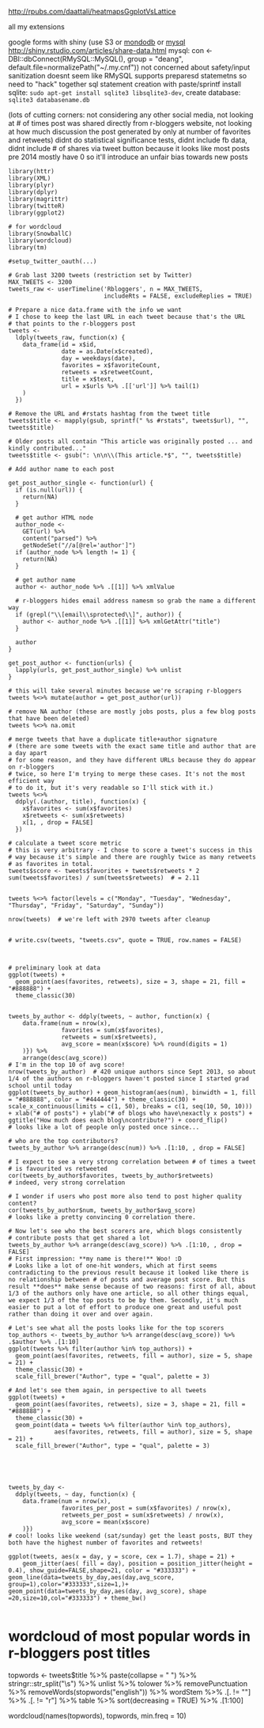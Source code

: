 http://rpubs.com/daattali/heatmapsGgplotVsLattice

all my extensions

google forms with shiny (use S3 or [mondodb](https://www.mongolab.com) or [mysql](http://www.freemysqlhosting.net/)  http://shiny.rstudio.com/articles/share-data.html 
mysql: con <- DBI::dbConnect(RMySQL::MySQL(), group = "deang", default.file=normalizePath("~/.my.cnf"))
not concerned about safety/input sanitization
doesnt seem like RMySQL supports preparesd statemetns so need to "hack" together sql statement creation with paste/sprintf
install sqlite: `sudo apt-get install sqlite3 libsqlite3-dev`, create database: `sqlite3 databasename.db`


(lots of cutting corners: not considering any other social media, not looking at # of times post was shared directly from r-bloggers website, not looking at how much discussion the post generated by only at number of favorites and retweets)
didnt do statistical significance tests, didnt include fb data, didnt include # of shares via tweet button because it looks like most posts pre 2014 mostly have 0 so it'll introduce an unfair bias towards new posts

```
library(httr)
library(XML)
library(plyr)
library(dplyr)
library(magrittr)
library(twitteR)
library(ggplot2)

# for wordcloud
library(SnowballC)
library(wordcloud)
library(tm)

#setup_twitter_oauth(...)

# Grab last 3200 tweets (restriction set by Twitter)
MAX_TWEETS <- 3200
tweets_raw <- userTimeline('Rbloggers', n = MAX_TWEETS,
                           includeRts = FALSE, excludeReplies = TRUE)

# Prepare a nice data.frame with the info we want
# I chose to keep the last URL in each tweet because that's the URL
# that points to the r-bloggers post
tweets <- 
  ldply(tweets_raw, function(x) {
    data_frame(id = x$id,
               date = as.Date(x$created),
               day = weekdays(date),
               favorites = x$favoriteCount,
               retweets = x$retweetCount,
               title = x$text,
               url = x$urls %>% .[['url']] %>% tail(1)
    )
  })
  
# Remove the URL and #rstats hashtag from the tweet title
tweets$title <- mapply(gsub, sprintf(" %s #rstats", tweets$url), "", tweets$title)

# Older posts all contain "This article was originally posted ... and kindly contributed..." 
tweets$title <- gsub(": \n\n\\(This article.*$", "", tweets$title)

# Add author name to each post

get_post_author_single <- function(url) {
  if (is.null(url)) {
    return(NA)
  }
  
  # get author HTML node
  author_node <- 
    GET(url) %>%
    content("parsed") %>%
    getNodeSet("//a[@rel='author']")
  if (author_node %>% length != 1) {
    return(NA)
  }

  # get author name
  author <- author_node %>% .[[1]] %>% xmlValue
  
  # r-bloggers hides email address namesm so grab the name a different way
  if (grepl("\\[email\\sprotected\\]", author)) {
    author <- author_node %>% .[[1]] %>% xmlGetAttr("title")
  }
  
  author  
}

get_post_author <- function(urls) {
  lapply(urls, get_post_author_single) %>% unlist
}

# this will take several minutes because we're scraping r-bloggers
tweets %<>% mutate(author = get_post_author(url))  

# remove NA author (these are mostly jobs posts, plus a few blog posts that have been deleted)
tweets %<>% na.omit

# merge tweets that have a duplicate title+author signature
# (there are some tweets with the exact same title and author that are a day apart
# for some reason, and they have different URLs because they do appear on r-bloggers
# twice, so here I'm trying to merge these cases. It's not the most efficient way
# to do it, but it's very readable so I'll stick with it.)
tweets %<>%
  ddply(.(author, title), function(x) {
    x$favorites <- sum(x$favorites)
    x$retweets <- sum(x$retweets)
    x[1, , drop = FALSE]
  })

# calculate a tweet score metric
# this is very arbitrary - I chose to score a tweet's success in this
# way because it's simple and there are roughly twice as many retweets
# as favorites in total.
tweets$score <- tweets$favorites + tweets$retweets * 2
sum(tweets$favorites) / sum(tweets$retweets)  # = 2.11


tweets %<>% factor(levels = c("Monday", "Tuesday", "Wednesday", "Thursday", "Friday", "Saturday", "Sunday"))

nrow(tweets)  # we're left with 2970 tweets after cleanup


# write.csv(tweets, "tweets.csv", quote = TRUE, row.names = FALSE)



# preliminary look at data
ggplot(tweets) +
  geom_point(aes(favorites, retweets), size = 3, shape = 21, fill = "#888888") +
  theme_classic(30)


tweets_by_author <- ddply(tweets, ~ author, function(x) {
    data.frame(num = nrow(x),
               favorites = sum(x$favorites),
               retweets = sum(x$retweets),
               avg_score = mean(x$score) %>% round(digits = 1)
    )}) %>%
    arrange(desc(avg_score)) 
# I'm in the top 10 of avg score!
nrow(tweets_by_author)  # 420 unique authors since Sept 2013, so about 1/4 of the authors on r-bloggers haven't posted since I started grad school until today
ggplot(tweets_by_author) + geom_histogram(aes(num), binwidth = 1, fill = "#888888", color = "#444444") + theme_classic(30) + scale_x_continuous(limits = c(1, 50), breaks = c(1, seq(10, 50, 10))) + xlab("# of posts") + ylab("# of blogs who have\nexactly x posts") + ggtitle("How much does each blog\ncontribute?") + coord_flip()
# looks like a lot of people only posted once since... 

# who are the top contributors?
tweets_by_author %>% arrange(desc(num)) %>% .[1:10, , drop = FALSE]

# I expect to see a very strong correlation between # of times a tweet
# is favourited vs retweeted
cor(tweets_by_author$favorites, tweets_by_author$retweets)
# indeed, very strong correlation

# I wonder if users who post more also tend to post higher quality content?
cor(tweets_by_author$num, tweets_by_author$avg_score)
# looks like a pretty convincing 0 correlation there.

# Now let's see who the best scorers are, which blogs consistently
# contribute posts that get shared a lot
tweets_by_author %>% arrange(desc(avg_score)) %>% .[1:10, , drop = FALSE]
# First impression: **my name is there!** Woo! :D 
# Looks like a lot of one-hit wonders, which at first seems contradicting to the previous result because it looked like there is no relationship between # of posts and average post score. But this result **does** make sense because of two reasons: first of all, about 1/3 of the authors only have one article, so all other things equal, we expect 1/3 of the top posts to be by them. Secondly, it's much easier to put a lot of effort to produce one great and useful post rather than doing it over and over again.

# Let's see what all the posts looks like for the top scorers
top_authors <- tweets_by_author %>% arrange(desc(avg_score)) %>% .$author %>% .[1:10]
ggplot(tweets %>% filter(author %in% top_authors)) +
  geom_point(aes(favorites, retweets, fill = author), size = 5, shape = 21) +
  theme_classic(30) +
  scale_fill_brewer("Author", type = "qual", palette = 3)

# And let's see them again, in perspective to all tweets
ggplot(tweets) +
  geom_point(aes(favorites, retweets), size = 3, shape = 21, fill = "#888888") +
  theme_classic(30) +
  geom_point(data = tweets %>% filter(author %in% top_authors),
             aes(favorites, retweets, fill = author), size = 5, shape = 21) +
  scale_fill_brewer("Author", type = "qual", palette = 3)





tweets_by_day <-
  ddply(tweets, ~ day, function(x) {
    data.frame(num = nrow(x),
               favorites_per_post = sum(x$favorites) / nrow(x),
               retweets_per_post = sum(x$retweets) / nrow(x),
               avg_score = mean(x$score)
    )})
# cool! looks like weekend (sat/sunday) get the least posts, BUT they both have the highest number of favorites and retweets!

ggplot(tweets, aes(x = day, y = score, cex = 1.7), shape = 21) +
    geom_jitter(aes( fill = day), position = position_jitter(height = 0.4), show_guide=FALSE,shape=21, color = "#333333") + geom_line(data=tweets_by_day,aes(day,avg_score, group=1),color="#333333",size=1,)+ geom_point(data=tweets_by_day,aes(day, avg_score), shape =20,size=10,col="#333333") + theme_bw()


```
# wordcloud of most popular words in r-bloggers post titles
topwords <- 
    tweets$title %>%
    paste(collapse = " ") %>%
    stringr::str_split("\\s") %>%
    unlist %>%
    tolower %>%
    removePunctuation %>%
    removeWords(stopwords("english")) %>%
    wordStem %>%
    .[. != ""] %>% 
    .[. != "r"] %>%
    table %>%
    sort(decreasing = TRUE) %>%
    .[1:100]

wordcloud(names(topwords), topwords, min.freq = 10)

